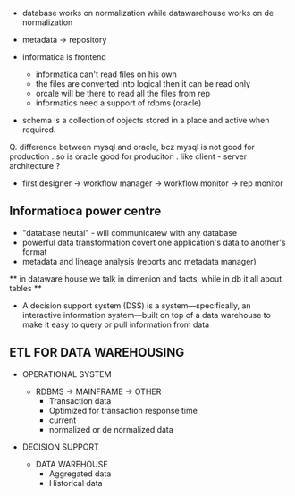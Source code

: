 - database works on normalization while datawarehouse works on de normalization
- metadata -> repository
- informatica is frontend
  - informatica can't read files on his own
  - the files are converted into logical then it can be read only
  - orcale will be there to read all the files from rep
  - informatics need a support of rdbms (oracle)

- schema is a collection of objects stored in a place and active when required.

Q. difference between mysql and oracle, bcz mysql is not good for production . so is oracle good for produciton . like client - server architecture ?

- first designer -> workflow manager -> workflow monitor -> rep monitor

## Informatioca power centre
- "database neutal" - will communicatew with any database
- powerful data transformation covert one application's data to another's format
- metadata and lineage analysis (reports and metadata manager)


** in dataware house we talk in dimenion and facts, while in db it all about tables **
- A decision support system (DSS) is a system—specifically, an interactive information system—built on top of a data warehouse to make it easy to query or pull information from data

## ETL FOR DATA WAREHOUSING
- OPERATIONAL SYSTEM
  - RDBMS -> MAINFRAME -> OTHER
    - Transaction data
    - Optimized for transaction response time
    - current
    - normalized or de normalized data

- DECISION SUPPORT
  - DATA WAREHOUSE
    - Aggregated data
    - Historical data
